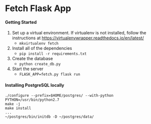 Fetch Flask App
==============

#### Getting Started
1. Set up a virtual environment. If virtualenv is not installed, follow the instructions at https://virtualenvwrapper.readthedocs.io/en/latest/
    - `mkvirtualenv fetch`
2. Install all of the dependencies
    - `pip install -r requirements.txt`
3. Create the database
    - `python create_db.py`
4. Start the server
    - `FLASK_APP=fetch.py flask run`

#### Installing PostgreSQL locally

```
./configure --prefix=$HOME/postgres/ --with-python PYTHON=/usr/bin/python2.7
make -j
make install
...
~/postgres/bin/initdb -D ~/postgres/data/
```
